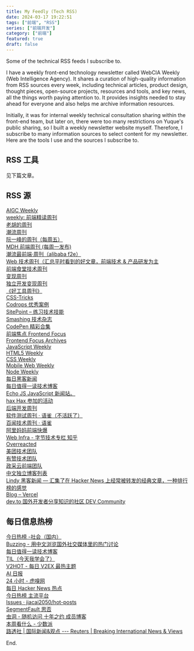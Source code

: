 ```yaml
---
title: My Feedly (Tech RSS)
date: 2024-03-17 19:22:51
tags: ["前端", "RSS"]
series: ["前端开发"]
category: ["前端"]
featured: true
draft: false
---
```


Some of the technical RSS feeds I subscribe to.

I have a weekly front-end technology newsletter called WebCIA Weekly (Web Intelligence Agency). It shares a curation of high-quality information from RSS sources every week, including technical articles, product design, thought pieces, open-source projects, resources and tools, and key news, all the things worth paying attention to. It provides insights needed to stay ahead for everyone and also helps me archive information resources.

Initially, it was for internal weekly technical consultation sharing within the front-end team, but later on, there were too many restrictions on Yuque's public sharing, so I built a weekly newsletter website myself. Therefore, I subscribe to many information sources to select content for my newsletter. Here are the tools I use and the sources I subscribe to.


<!--more-->

## RSS 工具

见下篇文章。

## RSS 源  

[AIGC Weekly](https://quail.ink/op7418/)  
[weekly: 前端精读周刊](https://github.com/ascoders/weekly)  
[老胡的周刊](https://weekly.howie6879.com/)  
[潮流周刊](https://weekly.tw93.fun/)  
[阮一峰的周刊（每周五）](https://www.ruanyifeng.com/blog/weekly/)  
[MDH 前端周刊 (每周一发布) ](https://www.yuque.com/chencheng/mdh-weekly)  
[潮流最前端·周刊（alibaba f2e）](https://www.yuque.com/alibabaf2e/weekly)  
[Web 技术周刊（汇总平时看到的好文章，前端技术 & 产品研发为主](https://www.yuque.com/zenany/fe_weekly)  
[前端食堂技术周刊](https://hungryturbo.zhubai.love/)  
[变现周刊](https://www.ezindie.com/)  
[独立开发变现周刊](https://mp.weixin.qq.com/mp/appmsgalbum?__biz=MjM5OTM3NzAwNg==&action=getalbum&album_id=1857680644290478080&scene=173&from_msgid=2649285872&from_itemidx=1&count=3&nolastread=1#wechat_redirect)  
[《好工具周刊》](https://discuss-cn.bestxtools.com/)  
[CSS-Tricks](http://css-tricks.com/)  
[Codrops 优秀案例](https://tympanus.net/codrops/)  
[SitePoint – 练习技术技能](https://www.sitepoint.com/)  
[Smashing 技术杂志](https://www.smashingmagazine.com/)  
[CodePen 精彩合集](https://codepen.io/collection/vBVqeR)  
[前端焦点 Frontend Focus](https://frontendfoc.us/issues/617)  
[Frontend Focus Archives](https://frontendfoc.us/issues)  
[JavaScript Weekly](https://javascriptweekly.com/issues/)  
[HTML5 Weekly](http://html5weekly.com/issues/136)  
[CSS Weekly](http://css-weekly.com/)  
[Mobile Web Weekly](http://mobilewebweekly.co/)  
[Node Weekly](http://nodeweekly.com/issues/34)  
[每日黑客新闻](http://www.daemonology.net/hn-daily/)  
[每日值得一读技术博客](https://daily-blog.chlinlearn.top/)  
[Echo JS JavaScript 新闻站。](https://www.echojs.com/)  
[hax Hax 参加的活动](https://github.com/hax/hax.github.com/blob/3751ffba5e56a91f2e194f93e98e9805b2f6a4d3/events.md)  
[后端开发周刊](https://www.yuque.com/pjmike/qbzclt/vu51cox3gccrwyge)  
[软件测试周刊 · 语雀（不活跃了）](https://www.yuque.com/bxiaofan/testingweekly)  
[百闻技术周刊 · 语雀](https://www.yuque.com/tdq0bp/weekly)  
[阿里妈妈前端快爆](https://zhuanlan.zhihu.com/mm-fe)  
[Web Infra - 字节技术专栏 知乎](https://www.zhihu.com/column/bytedancer)  
[Overreacted](https://overreacted.io/)  
[美团技术团队](https://tech.meituan.com/)  
[有赞技术团队](https://tech.youzan.com/)  
[政采云前端团队](https://zoo.team/)  
[中文独立博客列表](https://github1s.com/timqian/chinese-independent-blogs)  
[Lindy 黑客新闻 — 汇集了在 Hacker News 上经常被转发的经典文章，一种排行榜的感觉](https://hn.lindylearn.io/)  
[Blog – Vercel](https://vercel.com/blog/category/engineering)  
[dev.to 国外开发者分享知识的社区 DEV Community](https://dev.to/)  

## 每日信息热榜  

[今日热榜 -社会（国内）](https://rebang.today/)  
[Buzzing - 用中文浏览国外社交媒体里的热门讨论](https://www.buzzing.cc/)  
[每日值得一读技术博客](https://daily-blog.chlinlearn.top/)  
[TIL（今天我学会了）](https://www.matuzo.at/til)  
[V2HOT - 每日 V2EX 最热主题](https://v2hot.pipecraft.net/)  
[AI 日报](https://gorden-sun.notion.site/527689cd2b294e60912f040095e803c5?v=4f6cc12006c94f47aee4dc909511aeb5)  
[24 小时 - 虎嗅网](https://www.huxiu.com/moment/)  
[每日 Hacker News 热点](http://www.daemonology.net/hn-daily/)  
[今日热榜 主流平台](https://tophub.today/)  
[Issues · jiacai2050/hot-posts](https://github.com/jiacai2050/hot-posts/labels/posts)  
[SegmentFault 思否](https://segmentfault.com/questions/hottest/weekly)  
[虫洞 - 随机访问 十年之约 成员博客](https://www.foreverblog.cn/go.html)  
[本周看什么 - 少数派](https://sspai.com/u/ee0vj778/updates)  
[路透社 | 国际新闻&观点 --- Reuters | Breaking International News & Views](https://www.reuters.com/)  

End.  